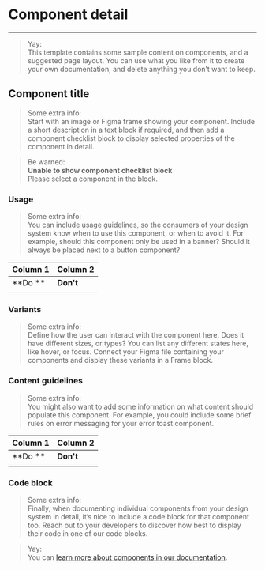 
# Component detail

---

> Yay:  
> This template contains some sample content on components, and a suggested page layout. You can use what you like from it to create your own documentation, and delete anything you don’t want to keep.

## Component title

> Some extra info:  
> Start with an image or Figma frame showing your component. Include a short description in a text block if required, and then add a component checklist block to display selected properties of the component in detail.

> Be warned:  
> **Unable to show component checklist block**   
> Please select a component in the block.

### Usage

> Some extra info:  
> You can include usage guidelines, so the consumers of your design system know when to use this component, or when to avoid it. For example, should this component only be used in a banner? Should it always be placed next to a button component?

  
| Column 1 | Column 2 |  
| --- | --- |  
| **Do ** | **Don't** |  
|  |  |  


### Variants

> Some extra info:  
> Define how the user can interact with the component here. Does it have different sizes, or types? You can list any different states here, like hover, or focus. Connect your Figma file containing your components and display these variants in a Frame block.

  
  


### Content guidelines

> Some extra info:  
> You might also want to add some information on what content should populate this component. For example, you could include some brief rules on error messaging for your error toast component.

  
| Column 1 | Column 2 |  
| --- | --- |  
| **Do ** | **Don't** |  
|  |  |  


### Code block

> Some extra info:  
> Finally, when documenting individual components from your design system in detail, it’s nice to include a code block for that component too. Reach out to your developers to discover how best to display their code in one of our code blocks. 

> Yay:  
> You can [learn more about components in our documentation](https://learn.supernova.io/latest/design-systems/components/components-101.html). 